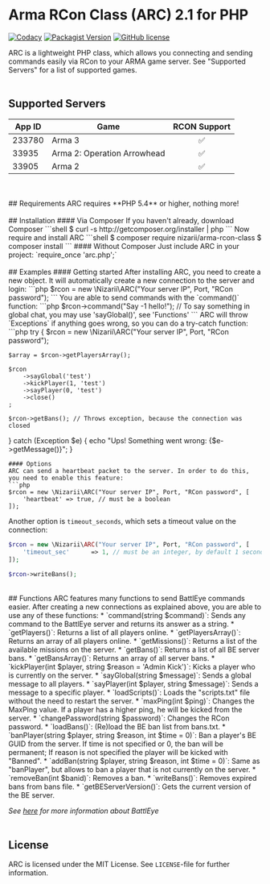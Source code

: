 # Arma RCon Class (ARC) 2.1 for PHP 
[![Codacy](https://img.shields.io/codacy/f42d50a9693b4febb34fab3f68315365.svg)](https://www.codacy.com/app/nizari/arma-rcon-class-php)
[![Packagist Version](https://img.shields.io/packagist/v/nizarii/arma-rcon-class.svg)](https://packagist.org/packages/nizarii/arma-rcon-class)
[![GitHub license](https://img.shields.io/github/license/nizarii/arma-rcon-class-php.svg)](https://github.com/Nizarii/arma-rcon-class-php/)

ARC is a lightweight PHP class, which allows you connecting and sending commands easily via RCon to your ARMA game server. See "Supported Servers" for a list of supported games.
<br>
<br>
## Supported Servers
| App ID        | Game          | RCON Support       |
|---------------|---------------|:------------------:|
|233780         | Arma 3        | :white_check_mark: |
|33935          | Arma 2: Operation Arrowhead       | :white_check_mark: |
|33905          | Arma 2        | :white_check_mark: |
<br>
<br>
## Requirements
ARC requires **PHP 5.4** or higher, nothing more!
<br>
<br>
## Installation 
#### Via Composer
If you haven't already, download Composer
```shell
$ curl -s http://getcomposer.org/installer | php
```
Now require and install ARC
```shell
$ composer require nizarii/arma-rcon-class
$ composer install
```
#### Without Composer
Just include ARC in your project: `require_once 'arc.php';` 
<br>
<br>
## Examples
#### Getting started
After installing ARC, you need to create a new object. It will automatically create a new connection to the server and login:
```php
$rcon = new \Nizarii\ARC("Your server IP", Port, "RCon password");
```
You are able to send commands with the `command()` function:
```php
$rcon->command("Say -1 hello!"); // To say something in global chat, you may use 'sayGlobal()', see 'Functions'
```
ARC will throw `Exceptions` if anything goes wrong, so you can do a try-catch function:
```php
try 
{
    $rcon = new \Nizarii\ARC("Your server IP", Port, "RCon password");
       
    $array = $rcon->getPlayersArray();
    
    $rcon
        ->sayGlobal('test')
        ->kickPlayer(1, 'test')
        ->sayPlayer(0, 'test')
        ->close()
    ;
    
    $rcon->getBans(); // Throws exception, because the connection was closed
} 
catch (Exception $e) 
{
    echo "Ups! Something went wrong: {$e->getMessage()}";
}
```
#### Options
ARC can send a heartbeat packet to the server. In order to do this, you need to enable this feature:
```php
$rcon = new \Nizarii\ARC("Your server IP", Port, "RCon password", [
    'heartbeat' => true, // must be a boolean
]);
```
Another option is `timeout_seconds`, which sets a timeout value on the connection:
```php
$rcon = new \Nizarii\ARC("Your server IP", Port, "RCon password", [
    'timeout_sec'      => 1, // must be an integer, by default 1 second
]);
    
$rcon->writeBans(); 
```
<br>
## Functions
ARC features many functions to send BattlEye commands easier. After creating a new connections as explained above, you are able to use any of these functions:
* `command(string $command)`:  Sends any command to the BattlEye server and returns its answer as a string.
* `getPlayers()`:  Returns a list of all players online.
* `getPlayersArray()`:  Returns an array of all players online.
* `getMissions()`:  Returns a list of the available missions on the server.
* `getBans()`:  Returns a list of all BE server bans.
* `getBansArray()`:  Returns an array of all server bans. 
* `kickPlayer(int $player, string $reason = 'Admin Kick')`:  Kicks a player who is currently on the server. 
* `sayGlobal(string $message)`:  Sends a global message to all players.
* `sayPlayer(int $player, string $message)`:  Sends a message to a specific player.
* `loadScripts()`:  Loads the "scripts.txt" file without the need to restart the server.
* `maxPing(int $ping)`:  Changes the MaxPing value. If a player has a higher ping, he will be kicked from the server.
* `changePassword(string $password)`:  Changes the RCon password.
* `loadBans()`:  (Re)load the BE ban list from bans.txt.
* `banPlayer(string $player, string $reason, int $time = 0)`:  Ban a player's BE GUID from the server. If time is not specified or 0, the ban will be permanent; If reason is not specified the player will be kicked with "Banned".
* `addBan(string $player, string $reason, int $time = 0)`:  Same as "banPlayer", but allows to ban a player that is not currently on the server.
* `removeBan(int $banid)`:  Removes a ban.
* `writeBans()`:  Removes expired bans from bans file.
* `getBEServerVersion()`: Gets the current version of the BE server.

*See [here](https://community.bistudio.com/wiki/BattlEye "BattlEye Wiki") for more information about BattlEye*
<br>
<br>
## License

ARC is licensed under the MIT License. See `LICENSE`-file for further information.
